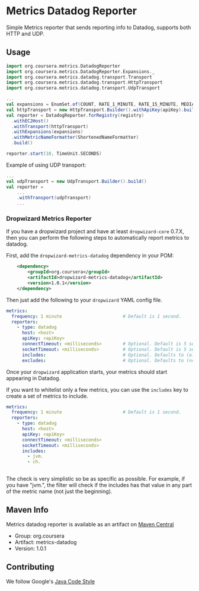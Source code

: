 # Metrics Datadog Reporter
Simple Metrics reporter that sends reporting info to Datadog, supports both HTTP and UDP.

## Usage

~~~scala
import org.coursera.metrics.DatadogReporter
import org.coursera.metrics.DatadogReporter.Expansions._
import org.coursera.metrics.datadog.transport.Transport
import org.coursera.metrics.datadog.transport.HttpTransport
import org.coursera.metrics.datadog.transport.UdpTransport

...
val expansions = EnumSet.of(COUNT, RATE_1_MINUTE, RATE_15_MINUTE, MEDIAN, P95, P99)
val httpTransport = new HttpTransport.Builder().withApiKey(apiKey).build()
val reporter = DatadogReporter.forRegistry(registry)
  .withEC2Host()
  .withTransport(httpTransport)
  .withExpansions(expansions)
  .withMetricNameFormatter(ShortenedNameFormatter)
  .build()

reporter.start(10, TimeUnit.SECONDS)
~~~

Example of using UDP transport:

~~~scala
...
val udpTransport = new UdpTransport.Builder().build()
val reporter = 
    ...
    .withTransport(udpTransport)
    ...
~~~

### Dropwizard Metrics Reporter

If you have a dropwizard project and have at least `dropwizard-core` 0.7.X, 
then you can perform the following steps to automatically report metrics to
datadog.

First, add the `dropwizard-metrics-datadog` dependency in your POM:

~~~xml    
    <dependency>
        <groupId>org.coursera</groupId>
        <artifactId>dropwizard-metrics-datadog</artifactId>
        <version>1.0.1</version>
    </dependency>
~~~

Then just add the following to your `dropwizard` YAML config file.

~~~yaml
metrics:
  frequency: 1 minute                       # Default is 1 second.
  reporters:
    - type: datadog
      host: <host>
      apiKey: <apiKey>
      connectTimeout: <milliseconds>        # Optional. Default is 5 seconds
      socketTimeout: <milliseconds>         # Optional. Default is 5 seconds
      includes:                             # Optional. Defaults to (all).
      excludes:                             # Optional. Defaults to (none).
~~~

Once your `dropwizard` application starts, your metrics should start appearing
in Datadog.

If you want to whitelist only a few metrics, you can use the `includes` key to
create a set of metrics to include. 

~~~yaml
metrics:
  frequency: 1 minute                       # Default is 1 second.
  reporters:
    - type: datadog
      host: <host>
      apiKey: <apiKey>
      connectTimeout: <milliseconds>
      socketTimeout: <milliseconds>
      includes:
        - jvm.
        - ch.
        
~~~

The check is very simplistic so be as specific as possible. For example, if 
you have "jvm.", the filter will check if the includes has that value in any 
part of the metric name (not just the beginning).

## Maven Info

Metrics datadog reporter is available as an artifact on
[Maven Central](http://search.maven.org/#search%7Cga%7C1%7Cg%3A%22org.coursera%22%20AND%20a%3A%22metrics-datadog%22)

* Group: org.coursera
* Artifact: metrics-datadog
* Version: 1.0.1


## Contributing

We follow Google's [Java Code
Style](https://google-styleguide.googlecode.com/svn/trunk/javaguide.html)
